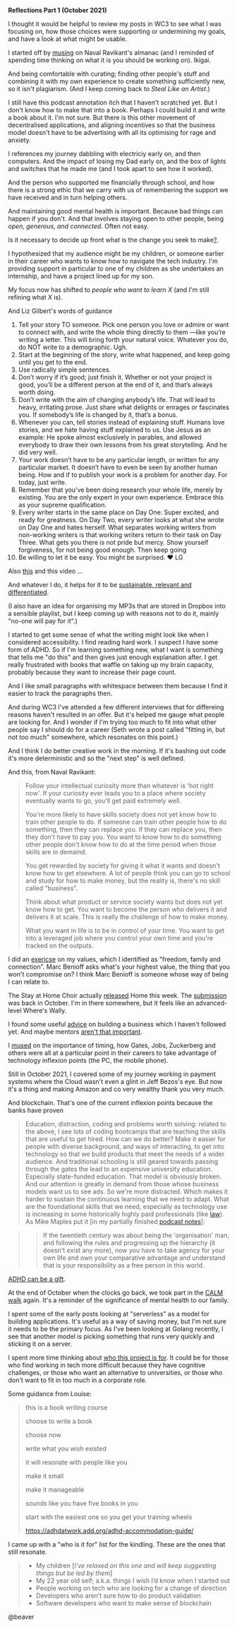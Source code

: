 **Reflections Part 1 (October 2021)**

I thought it would be helpful to review my posts in WC3 to see what I was focusing on, how those choices were supporting or undermining my goals, and have a look at what might be usable.

I started off by [musing](https://wc3.akimbo.com/t/andrew-whitehouse-dailies/61070?u=andrewwhitehouse) on Naval Ravikant's almanac (and I reminded of spending time thinking on what it is you should be working on). Ikigai. 

And being comfortable with curating; finding other people's stuff and combining it with my own experience to create something sufficiently new, so it isn't plagiarism. (And I keep coming back to _Steal Like an Artist_.)

I still have this podcast annotation itch that I haven't scratched yet. But I don't know how to make that into a book. Perhaps I could build it and write a book about it. I'm not sure. But there is this other movement of decentralised applications, and aligning incentives so that the business model doesn't have to be advertising with all its optimising for rage and anxiety.

I references my journey dabbling with electriciy early on, and then computers. And the impact of losing my Dad early on, and the box of lights and switches that he made me (and I took apart to see how it worked).

And the person who supported me financially through school, and how there is a strong ethic that we carry with us of remembering the support we have received and in turn helping others.

And maintaining good mental health is important. Because bad things can happen if you don't. And that involves staying open to other people, being _open, generous, and connected_. Often not easy.

Is it necessary to decide up front what is the change you seek to make[?](https://wc3.akimbo.com/t/andrew-whitehouse-dailies/61070/8?u=andrewwhitehouse).

I hypothesized that my audience might be my children, or someone earlier in their career who wants to know how to navigate the tech industry.  I'm providing support in particular to one of my children as she undertakes an internship, and have a project lined up for my son.

My focus now has shifted to _people who want to learn X_ (and I'm still refining what _X_ is).

And Liz Gilbert's words of guidance

1. Tell your story TO someone. Pick one person you love or admire or want to connect with, and write the whole thing directly to them —like you’re writing a letter. This will bring forth your natural voice. Whatever you do, do NOT write to a demographic. Ugh.
2. Start at the beginning of the story, write what happened, and keep going until you get to the end.
3. Use radically simple sentences.
4. Don’t worry if it’s good; just finish it. Whether or not your project is good, you’ll be a different person at the end of it, and that’s always worth doing.
5. Don’t write with the aim of changing anybody’s life. That will lead to heavy, irritating prose. Just share what delights or enrages or fascinates you. If somebody’s life is changed by it, that’s a bonus.
6. Whenever you can, tell stories instead of explaining stuff. Humans love stories, and we hate having stuff explained to us. Use Jesus as an example: He spoke almost exclusively in parables, and allowed everybody to draw their own lessons from his great storytelling. And he did very well.
7. Your work doesn’t have to be any particular length, or written for any particular market. It doesn’t have to even be seen by another human being. How and if to publish your work is a problem for another day. For today, just write.
8. Remember that you’ve been doing research your whole life, merely by existing. You are the only expert in your own experience. Embrace this as your supreme qualification.
9. Every writer starts in the same place on Day One: Super excited, and ready for greatness. On Day Two, every writer looks at what she wrote on Day One and hates herself. What separates working writers from non-working writers is that working writers return to their task on Day Three. What gets you there is not pride but mercy. Show yourself forgiveness, for not being good enough. Then keep going
10. Be willing to let it be easy. You might be surprised. ❤️ LG

Also [this](https://www.elizabethgilbert.com/thoughts-on-writing/) and this video ...

And whatever I do, it helps for it to be [sustainable, relevant and differentiated](https://wc3.akimbo.com/t/andrew-whitehouse-dailies/61070/11?u=andrewwhitehouse).

(I also have an idea for organising my MP3s that are stored in Dropbox into a sensible playlist, but I keep coming up with reasons not to do it, mainly "no-one will pay for it".)

I started to get some sense of what the writing might look like when I considered accessibility. I find reading hard work. I suspect I have some form of ADHD. So if I'm learning something new, what I want is something that tells me "do this" and then gives just enough explanation after. I get really frustrated with books that waffle on taking up my brain capacity, probably because they want to increase their page count.

And I like small paragraphs with whitespace between them because I find it easier to track the paragraphs then.

And during WC3 I've attended a few different interviews that for differeing reasons haven't resulted in an offer. But it's helped me gauge what people are looking for. And I wonder if I'm trying too much to fit into what other people say I should do for a career (Seth wrote a post called "fitting in, but not too much" somewhere, which resonates on this point.)

And I think I do better creative work in the morning. If it's bashing out code it's more deterministic and so the "next step" is well defined.

And this, from Naval Ravikant:

> Follow your intellectual curiosity more than whatever is 'hot right now'. If your curiosity ever leads you to a place where society eventually wants to go, you'll get paid extremely well.
> 
> You're more likely to have skills society does not yet know how to train other people to do. If someone can train other people how to do something, then they can replace you. If they can replace you, then they don't have to pay you. You want to know how to do something other people don't know how to do at the time period when those skills are in demaind.
> 
> You get rewarded by society for giving it what it wants and doesn't know how to get elsewhere. A lot of people think you can go to school and study for how to make money, but the reality is, there's no skill called "business".
> 
> Think about what product or service society wants but does not yet know how to get. You want to become the person who delivers it and delivers it at scale. This is really the challenge of how to make money.
>
> What you want in life is to be in control of your time. You want to get into a leveraged job where you control your own time and you're tracked on the outputs. 

I did an [exericse](https://wc3.akimbo.com/t/andrew-whitehouse-dailies/61070/19?u=andrewwhitehouse) on my values, which I identified as "freedom, family and connection". Marc Benioff asks what's your highest value, the thing that you won't compromise on? I think Marc Benioff is someone whose way of being I can relate to.

The Stay at Home Choir actually [released](https://www.youtube.com/watch?v=3VEkry3JLek) Home this week. The [submission](https://wc3.akimbo.com/t/andrew-whitehouse-dailies/61070/25?u=andrewwhitehouse) was back in October. I'm in there somewhere, but it feels like an advanced-level Where's Wally.

I found some useful [advice](https://www.entrepreneur.com/article/252231) on building a business which I haven't followed yet. And maybe mentors [aren't that important](https://wc3.akimbo.com/t/andrew-whitehouse-dailies/61070/33?u=andrewwhitehouse).

I [mused](https://wc3.akimbo.com/t/andrew-whitehouse-dailies/61070/39?u=andrewwhitehouse) on the importance of timing, how Gates, Jobs, Zuckerberg and others were all at a particular point in their careers to take advantage of technology inflexion points (the PC, the mobile phone).

Still in October 2021, I covered some of my journey working in payment systems where the Cloud wasn't even a glint in Jeff Bezos's eye. But now it's a thing and making Amazon and co very wealthy thank you very much. 

And blockchain. That's one of the current inflexion points because the banks have proven 

>Education, distraction, coding and problems worth solving: related to the above, I see lots of coding bootcamps that are teaching the skills that are useful to get hired. How can we do better? Make it easier for people with diverse background, and ways of interacting, to get into technology so that we build products that meet the needs of a wider audience. And traditional schooling is still geared towards passing through the gates the lead to an expensive university education. Especially state-funded education. That model is obviously broken. And our attention is greatly in demand from those whose business models want us to see ads. So we're more distracted. Which makes it harder to sustain the continuous learning that we need to adapt. What are the foundational skills that we need, especially as technology use is increasing in some historically highly paid professionals (like [law](https://www.ft.com/content/66853b7c-b62a-461e-9d85-bb805e8dff97)). As Mike Maples put it [in my partially finished [podcast notes](https://idealog.co/20210621-mike-maples-mfm.html)]:

>>If the twentieth century was about being the 'organisation' man, and following the rules and progressing up the hierarchy (it doesn't exist any more), now you have to take agency for your own life and own your comparative advantage and understand that is your responsibility as a free person in this world.

[ADHD can be a gift](https://wc3.akimbo.com/t/andrew-whitehouse-dailies/61070/47?u=andrewwhitehouse).

At the end of October when the clocks go back, we took part in the [CALM walk](https://www.justgiving.com/fundraising/andrew-whitehouse13) again. It's a reminder of the significance of mental health to our family.

I spent some of the early posts looking at "serverless" as a model for building applications. It's useful as a way of saving money, but I'm not sure it needs to be the primary focus. As I've been looking at Golang recently, I see that another model is picking something that runs very quickly and sticking it on a server.

I spent more time thinking about [who this project is for](https://wc3.akimbo.com/t/andrew-whitehouse-dailies/61070/55?u=andrewwhitehouse). It could be for those who find working in tech more difficult because they have cognitive challenges, or those who want an alternative to universities, or those who don't want to fit in too much in a corporate role.

Some guidance from Louise:

>this is a book writing course
>
>choose to write a book
>
>choose now
>
>write what you wish existed
>
>it will resonate with people like you
>
>make it small
>
>make it manageable
>
>sounds like you have five books in you
>
>start with the easiest one so you get your training wheels
>
><https://adhdatwork.add.org/adhd-accommodation-guide/>

I came up with a "who is it for" list for the kindling. These are the ones that still resonate.

>* My children [_I've relaxed on this one and will keep suggesting things but be led by them_]
>* My 22 year old self; a.k.a. things I wish I’d know when I started out
>* People working on tech who are looking for a change of direction
>* Developers who aren’t sure how to do product validation
>* Software developers who want to make sense of blockchain

@beaver